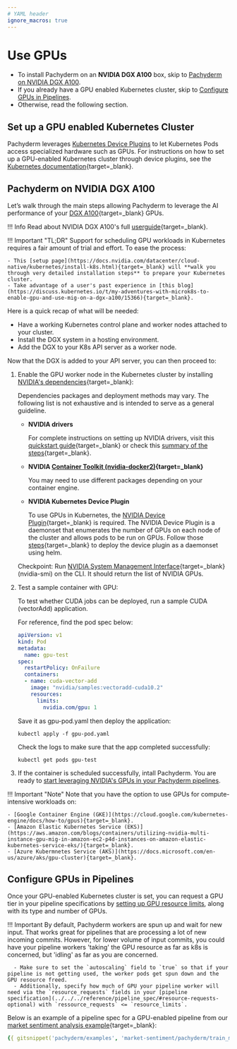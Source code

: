 ```yaml
---
# YAML header
ignore_macros: true
---
```


<!-- git-snippet: enable -->
# Use GPUs


- To install Pachyderm on an **NVIDIA DGX A100** box, skip to [Pachyderm on NVIDIA DGX A100](#pachyderm-on-nvidia-dgx-a100).
- If you already have a GPU enabled Kubernetes cluster,
skip to [Configure GPUs in Pipelines](#configure-gpus-in-pipelines).
- Otherwise, read the following section.
## Set up a GPU enabled Kubernetes Cluster

Pachyderm leverages [Kubernetes Device Plugins](https://kubernetes.io/docs/concepts/extend-kubernetes/compute-storage-net/device-plugins/) to let Kubernetes Pods access specialized hardware such as GPUs.
For instructions on how to set up a GPU-enabled Kubernetes cluster
through device plugins, see the [Kubernetes documentation](https://kubernetes.io/docs/tasks/manage-gpus/scheduling-gpus/){target=_blank}.

## Pachyderm on NVIDIA DGX A100

Let’s walk through the main steps allowing Pachyderm to leverage the AI performance of your [DGX A100](https://www.nvidia.com/en-in/data-center/dgx-a100/){target=_blank} GPUs.

!!! Info
    Read about NVIDIA DGX A100's full [userguide](https://docs.nvidia.com/dgx/pdf/dgxa100-user-guide.pdf){target=_blank}.


!!! Important "TL;DR"
    Support for scheduling GPU workloads in Kubernetes requires a fair amount of trial and effort. To ease the process:

    - This [setup page](https://docs.nvidia.com/datacenter/cloud-native/kubernetes/install-k8s.html){target=_blank} will **walk you through very detailed installation steps** to prepare your Kubernetes cluster.
    - Take advantage of a user's past experience in [this blog](https://discuss.kubernetes.io/t/my-adventures-with-microk8s-to-enable-gpu-and-use-mig-on-a-dgx-a100/15366){target=_blank}.

Here is a quick recap of what will be needed:

- Have a working Kubernetes control plane and worker nodes attached to your cluster. 
- Install the DGX system in a hosting environment.
- Add the DGX to your K8s API server as a worker node.

Now that the DGX is added to your API server, you can then proceed to:
 
1. Enable the GPU worker node in the Kubernetes cluster by installing [NVIDIA's dependencies](https://docs.nvidia.com/datacenter/cloud-native/kubernetes/install-k8s.html#install-nvidia-dependencies){target=_blank}:

    Dependencies packages and deployment methods may vary. The following list is not exhaustive and is intended to serve as a general guideline.

    - **NVIDIA drivers**

        For complete instructions on setting up NVIDIA drivers, visit this [quickstart guide](https://docs.nvidia.com/datacenter/tesla/tesla-installation-notes/index.html){target=_blank} or check this [summary of the steps](https://docs.nvidia.com/datacenter/cloud-native/kubernetes/install-k8s.html#install-nvidia-drivers){target=_blank}. 

    - **NVIDIA [Container Toolkit (nvidia-docker2)](https://docs.nvidia.com/datacenter/cloud-native/kubernetes/install-k8s.html#install-nvidia-container-toolkit-nvidia-docker2){target=_blank}**

        You may need to use different packages depending on your container engine.
      
    - **NVIDIA Kubernetes Device Plugin**

        To use GPUs in Kubernetes, the [NVIDIA Device Plugin](https://github.com/NVIDIA/k8s-device-plugin/){target=_blank} is required. The NVIDIA Device Plugin is a daemonset that enumerates the number of GPUs on each node of the cluster and allows pods to be run on GPUs. Follow those [steps](https://docs.nvidia.com/datacenter/cloud-native/kubernetes/install-k8s.html#install-nvidia-device-plugin){target=_blank} to deploy the device plugin as a daemonset using helm. 

    Checkpoint: Run [NVIDIA System Management Interface](https://developer.nvidia.com/nvidia-system-management-interface#:~:text=The%20NVIDIA%20System%20Management%20Interface,monitoring%20of%20NVIDIA%20GPU%20devices.&text=Nvidia-smi%20can%20report%20query,standard%20output%20or%20a%20file.){target=_blank} (nvidia-smi) on the CLI. It should return the list of NVIDIA GPUs.

1. Test a sample container with GPU:

    To test whether CUDA jobs can be deployed, run a sample CUDA (vectorAdd) application.
    
    For reference, find the pod spec below:

    ```yaml
    apiVersion: v1
    kind: Pod
    metadata:
      name: gpu-test
    spec:
      restartPolicy: OnFailure
      containers:
      - name: cuda-vector-add
        image: "nvidia/samples:vectoradd-cuda10.2"
        resources:
          limits:
            nvidia.com/gpu: 1
    ```

    Save it as gpu-pod.yaml then deploy the application:
    ```shell
    kubectl apply -f gpu-pod.yaml
    ```
    Check the logs to make sure that the app completed successfully:
    ```shell
    kubectl get pods gpu-test
    ```

1. If the container is scheduled successfully, intall Pachyderm. You are ready to [start leveraging NVIDIA's GPUs in your Pachyderm pipelines](#configure-gpus-in-pipelines).

!!! Important "Note"
    Note that you have the option to use GPUs for compute-intensive workloads on:

    - [Google Container Engine (GKE)](https://cloud.google.com/kubernetes-engine/docs/how-to/gpus){target=_blank}.
    - [Amazon Elastic Kubernetes Service (EKS)](https://aws.amazon.com/blogs/containers/utilizing-nvidia-multi-instance-gpu-mig-in-amazon-ec2-p4d-instances-on-amazon-elastic-kubernetes-service-eks/){target=_blank}.
    - [Azure Kubermnetes Service (AKS)](https://docs.microsoft.com/en-us/azure/aks/gpu-cluster){target=_blank}.

## Configure GPUs in Pipelines

Once your GPU-enabled Kubernetes cluster is set, 
you can request a GPU tier in your pipeline specifications
by [setting up GPU resource limits](../../../reference/pipeline_spec/#resource-requests-optional), along with its type and number of GPUs. 

!!! Important
    By default, Pachyderm workers are spun up and wait for new input. That works great for pipelines that are processing a lot of new incoming commits. However, for lower volume of input commits, you could have your pipeline workers 'taking' the GPU resource as far as k8s is concerned, but 'idling' as far as you are concerned. 

      - Make sure to set the `autoscaling` field to `true` so that if your pipeline is not getting used, the worker pods get spun down and the GPU resource freed.
      - Additionally, specify how much of GPU your pipeline worker will need via the `resource_requests` fields in your [pipeline specification](../../../reference/pipeline_spec/#resource-requests-optional) with `ressource_requests` <= `resource_limits`.


Below is an example of a pipeline spec for a GPU-enabled pipeline from our [market sentiment analysis example](https://github.com/pachyderm/examples/tree/master/market-sentiment){target=_blank}:

```yaml
{{ gitsnippet('pachyderm/examples', 'market-sentiment/pachyderm/train_model.json') }}
```


